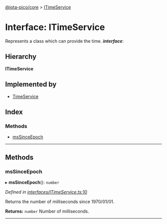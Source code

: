 [@iota-pico/core](../README.md) > [ITimeService](../interfaces/itimeservice.md)

# Interface: ITimeService

Represents a class which can provide the time.
*__interface__*: 

## Hierarchy

**ITimeService**

## Implemented by

* [TimeService](../classes/timeservice.md)

## Index

### Methods

* [msSinceEpoch](itimeservice.md#mssinceepoch)

---

## Methods

<a id="mssinceepoch"></a>

###  msSinceEpoch

▸ **msSinceEpoch**(): `number`

*Defined in [interfaces/ITimeService.ts:10](https://github.com/iota-pico/core/blob/35412fd/src/interfaces/ITimeService.ts#L10)*

Returns the number of milliseconds since 1970/01/01.

**Returns:** `number`
Number of milliseconds.

___

